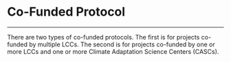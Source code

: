 # Co-Funded Protocol

---

There are two types of co-funded protocols. The first is for projects co-funded by multiple LCCs. The second is for projects co-funded by one or more LCCs and one or more Climate Adaptation Science Centers \(CASCs\).

